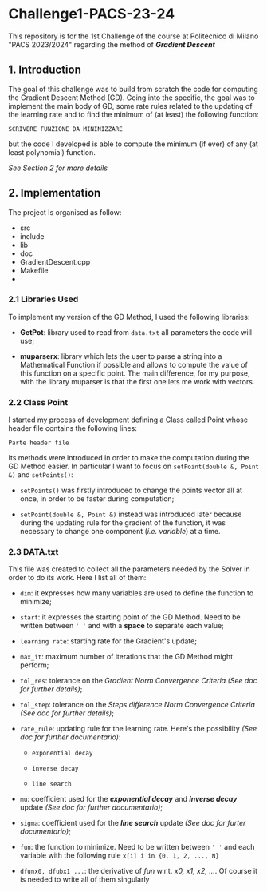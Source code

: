 # Challenge1-PACS-23-24

This repository is for the 1st Challenge of the course at Politecnico di Milano "PACS 2023/2024" regarding the method of ***Gradient Descent***

## 1. Introduction

The goal of this challenge was to build from scratch the code for computing the Gradient Descent Method (GD).
Going into the specific, the goal was to implement the main body of GD, some rate rules related to the updating of the learning rate and to find the minimum of (at least) the following function:

`` SCRIVERE FUNZIONE DA MININIZZARE ``

but the code I developed is able to compute the minimum (if ever) of any (at least polynomial) function.

*See Section 2 for more details*

## 2. Implementation

The project Is organised as follow:
- src
- include 
- lib
- doc
- GradientDescent.cpp
- Makefile
- 

### 2.1 Libraries Used

To implement my version of the GD Method, I used the following libraries:

- **GetPot**: library used to read from ``data.txt`` all parameters the code will use;

- **muparserx**: library which lets the user to parse a string into a Mathematical Function if possible and allows to compute the value of this function on a specific point. The main difference, for my purpose, with the library muparser is that the first one lets me work with vectors.

### 2.2 Class Point

I started my process of development defining a Class called Point whose header file contains the following lines:

``Parte header file``

Its methods were introduced in order to make the computation during the GD Method easier.
In particular I want to focus on ``setPoint(double &, Point &)`` and ``setPoints()``:

- ``setPoints()`` was firstly introduced to change the points vector all at once, in order to be faster during computation;

- ``setPoint(double &, Point &)`` instead was introduced later because during the updating rule for the gradient of the function, it was necessary to change one component (*i.e. variable*) at a time.

### 2.3 DATA.txt

This file was created to collect all the parameters needed by the Solver in order to do its work. Here I list all of them:

- ``dim``: it expresses how many variables are used to define the function to minimize;

- ``start``: it expresses the starting point of the GD Method. Need to be written between ``' '`` and with a **space** to separate each value;

- ``learning rate``: starting rate for the Gradient's update;

- ``max_it``: maximum number of iterations that the GD Method might perform;

- ``tol_res``: tolerance on the *Gradient Norm Convergence Criteria* *(See doc for further details)*;

- ``tol_step``: tolerance on the *Steps difference Norm Convergence Criteria* *(See doc for further details)*;

- ``rate_rule``: updating rule for the learning rate. Here's the possibility *(See doc for further documentario)*:
    - ``exponential decay``

    - ``inverse decay``

    - ``line search``

- ``mu``: coefficient used for the ***exponential decay*** and ***inverse decay*** update *(See doc for further documentario)*;

- ``sigma``: coefficient used for the ***line search*** update *(See doc for furter documentario)*;

- ``fun``: the function to minimize. Need to be written between ``' '`` and each variable with the following rule ``x[i] i in {0, 1, 2, ..., N}``

- ``dfunx0, dfubx1 ...``: the derivative of *fun* w.r.t. *x0, x1, x2, ...*. Of course it is needed to write all of them singularly